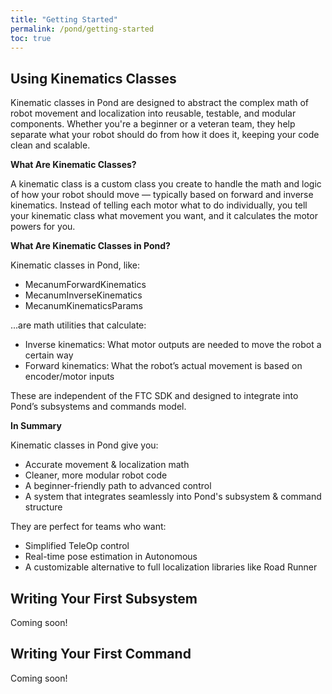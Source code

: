 ```yaml
---
title: "Getting Started"
permalink: /pond/getting-started
toc: true
---
```

## Using Kinematics Classes

Kinematic classes in Pond are designed to abstract the complex math of robot movement and localization into reusable, testable, and modular components. Whether you're a beginner or a veteran team, they help separate what your robot should do from how it does it, keeping your code clean and scalable.

**What Are Kinematic Classes?**

A kinematic class is a custom class you create to handle the math and logic of how your robot should move — typically based on forward and inverse kinematics.
Instead of telling each motor what to do individually, you tell your kinematic class what movement you want, and it calculates the motor powers for you.

**What Are Kinematic Classes in Pond?**

 Kinematic classes in Pond, like:
- MecanumForwardKinematics
- MecanumInverseKinematics
- MecanumKinematicsParams

...are math utilities that calculate:
- Inverse kinematics: What motor outputs are needed to move the robot a certain way
- Forward kinematics: What the robot’s actual movement is based on encoder/motor inputs

These are independent of the FTC SDK and designed to integrate into Pond’s subsystems and commands model.

**In Summary**

Kinematic classes in Pond give you:
- Accurate movement & localization math
- Cleaner, more modular robot code
- A beginner-friendly path to advanced control
- A system that integrates seamlessly into Pond's subsystem & command structure

They are perfect for teams who want:
- Simplified TeleOp control
- Real-time pose estimation in Autonomous
- A customizable alternative to full localization libraries like Road Runner


## Writing Your First Subsystem

Coming soon!

## Writing Your First Command

Coming soon!
